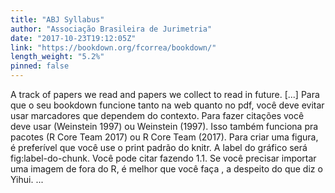 ```yaml
---
title: "ABJ Syllabus"
author: "Associação Brasileira de Jurimetria"
date: "2017-10-23T19:12:05Z"
link: "https://bookdown.org/fcorrea/bookdown/"
length_weight: "5.2%"
pinned: false
---
```


A track of papers we read and papers we collect to read in future. [...] Para que o seu bookdown funcione tanto na web quanto no pdf, você deve evitar usar marcadores que dependem do contexto. Para fazer citações você deve usar (Weinstein 1997) ou Weinstein (1997). Isso também funciona pra pacotes (R Core Team 2017) ou R Core Team (2017). Para criar uma figura, é preferível que você use o print padrão do knitr. A label do gráfico será fig:label-do-chunk. Você pode citar fazendo 1.1. Se você precisar importar uma imagem de fora do R, é melhor que você faça ![](), a despeito do que diz o Yihui.  ...

